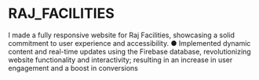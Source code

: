 # RAJ_FACILITIES


I made a fully responsive website for Raj Facilities, showcasing a solid commitment to user experience and accessibility.
● Implemented dynamic content and real-time updates using the Firebase database, revolutionizing website functionality and
interactivity; resulting in an increase in user engagement and a boost in conversions
